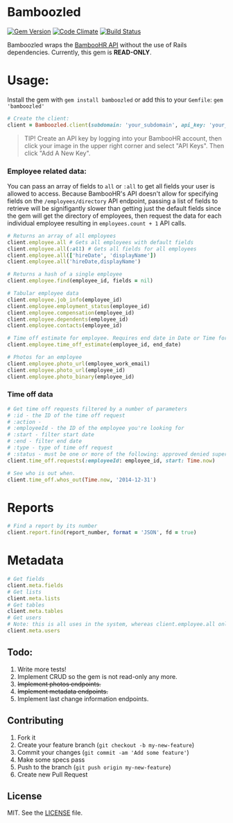 # Bamboozled

[![Gem Version](https://badge.fury.io/rb/bamboozled.svg)](http://badge.fury.io/rb/bamboozled) [![Code Climate](https://codeclimate.com/github/Skookum/bamboozled.png)](https://codeclimate.com/github/Skookum/bamboozled) [![Build Status](https://travis-ci.org/Skookum/bamboozled.svg?branch=master)](https://travis-ci.org/Skookum/bamboozled)

Bamboozled wraps the [BambooHR API](http://www.bamboohr.com/api/documentation/) without the use of Rails dependencies. Currently, this gem is **READ-ONLY**.

# Usage:

Install the gem with `gem install bamboozled` or add this to your `Gemfile`: `gem 'bamboozled'`

```ruby
# Create the client:
client = Bamboozled.client(subdomain: 'your_subdomain', api_key: 'your_api_key')
```

> TIP! Create an API key by logging into your BambooHR account, then click your image in the upper right corner and select "API Keys". Then click "Add A New Key".

### Employee related data:

You can pass an array of fields to `all` or `:all` to get all fields your user is allowed to access. Because BambooHR's API doesn't allow for specifying fields on the `/employees/directory` API endpoint, passing a list of fields to retrieve will be signifigantly slower than getting just the default fields since the gem will get the directory of employees, then request the data for each individual employee resulting in `employees.count + 1` API calls.

```ruby
# Returns an array of all employees
client.employee.all # Gets all employees with default fields
client.employee.all(:all) # Gets all fields for all employees
client.employee.all(['hireDate', 'displayName'])
client.employee.all('hireDate,displayName')

# Returns a hash of a single employee
client.employee.find(employee_id, fields = nil)

# Tabular employee data
client.employee.job_info(employee_id)
client.employee.employment_status(employee_id)
client.employee.compensation(employee_id)
client.employee.dependents(employee_id)
client.employee.contacts(employee_id)

# Time off estimate for employee. Requires end date in Date or Time format or YY-MM-DD string.
client.employee.time_off_estimate(employee_id, end_date)

# Photos for an employee
client.employee.photo_url(employee_work_email)
client.employee.photo_url(employee_id)
client.employee.photo_binary(employee_id)
```

### Time off data

```ruby
# Get time off requests filtered by a number of parameters
# :id - the ID of the time off request
# :action - 
# :employeeId - the ID of the employee you're looking for
# :start - filter start date
# :end - filter end date
# :type - type of time off request
# :status - must be one or more of the following: approved denied superceded requested canceled
client.time_off.requests(:employeeId: employee_id, start: Time.now)

# See who is out when.
client.time_off.whos_out(Time.now, '2014-12-31')
```

# Reports

```ruby
# Find a report by its number
client.report.find(report_number, format = 'JSON', fd = true)
```

# Metadata

```ruby
# Get fields
client.meta.fields
# Get lists
client.meta.lists
# Get tables
client.meta.tables
# Get users
# Note: this is all uses in the system, whereas client.employee.all only gets active employees
client.meta.users
```

## Todo:

1. Write more tests!
2. Implement CRUD so the gem is not read-only any more.
2. ~~Implement photos endpoints.~~
3. ~~Implement metadata endpoints.~~
4. Implement last change information endpoints.

## Contributing

1. Fork it
2. Create your feature branch (`git checkout -b my-new-feature`)
3. Commit your changes (`git commit -am 'Add some feature'`)
4. Make some specs pass
5. Push to the branch (`git push origin my-new-feature`)
6. Create new Pull Request

## License

MIT. See the [LICENSE](/LICENSE) file.
